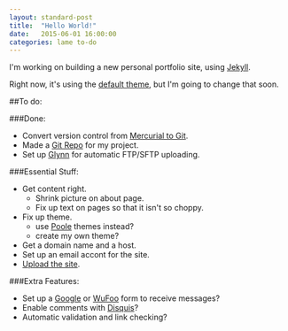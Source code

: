 ```yaml
---
layout: standard-post
title:  "Hello World!"
date:   2015-06-01 16:00:00
categories: lame to-do
---
```


I'm working on building a new personal portfolio site, using [Jekyll](http://jekyllrb.com/).

Right now, it's using the [default theme](https://github.com/jglovier/jekyll-new), but I'm going to change that soon.

##To do:

###Done:
* Convert version control from [Mercurial to Git](http://www.lancejian.com/2012/02/05/convert-mercurial-repository-into-git.html).
* Made a [Git Repo](https://github.com/ahanson/portfolio-site) for my project.
* Set up [Glynn](https://github.com/dmathieu/glynn) for automatic FTP/SFTP uploading.


###Essential Stuff:
* Get content right.
    * Shrink picture on about page.
    * Fix up text on pages so that it isn't so choppy.
* Fix up theme.
    * use [Poole](https://github.com/poole/poole) themes instead?
    * create my own theme?
* Get a domain name and a host.
* Set up an email accont for the site.
* [Upload the site](http://jekyllrb.com/docs/deployment-methods/).


###Extra Features:
* Set up a [Google](https://www.google.com/forms/about/) or [WuFoo](http://www.wufoo.com/) form to receive messages?
* Enable comments with [Disquis](https://disqus.com/)?
* Automatic validation and link checking?
